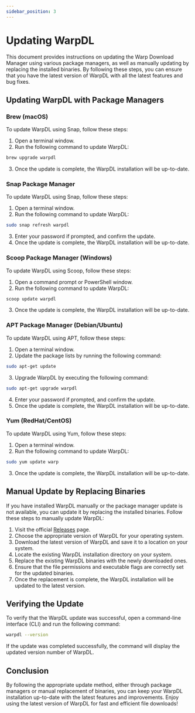 ```yaml
---
sidebar_position: 3
---
```


# Updating WarpDL

This document provides instructions on updating the Warp Download Manager using various package managers, as well as manually updating by replacing the installed binaries. By following these steps, you can ensure that you have the latest version of WarpDL with all the latest features and bug fixes.

## Updating WarpDL with Package Managers

### Brew (macOS)

To update WarpDL using Snap, follow these steps:

1. Open a terminal window.
2. Run the following command to update WarpDL:
```bash
brew upgrade warpdl
```
3. Once the update is complete, the WarpDL installation will be up-to-date.

### Snap Package Manager

To update WarpDL using Snap, follow these steps:

1. Open a terminal window.
2. Run the following command to update WarpDL:
```bash
sudo snap refresh warpdl
```
3. Enter your password if prompted, and confirm the update.
4. Once the update is complete, the WarpDL installation will be up-to-date.

### Scoop Package Manager (Windows)

To update WarpDL using Scoop, follow these steps:

1. Open a command prompt or PowerShell window.
2. Run the following command to update WarpDL:
```bash
scoop update warpdl
```
3. Once the update is complete, the WarpDL installation will be up-to-date.

### APT Package Manager (Debian/Ubuntu)

To update WarpDL using APT, follow these steps:

1. Open a terminal window.
2. Update the package lists by running the following command:
```bash
sudo apt-get update
```
3. Upgrade WarpDL by executing the following command:
```bash
sudo apt-get upgrade warpdl
```
4. Enter your password if prompted, and confirm the update.
5. Once the update is complete, the WarpDL installation will be up-to-date.

### Yum (RedHat/CentOS)

To update WarpDL using Yum, follow these steps:

1. Open a terminal window.
2. Run the following command to update WarpDL:
```bash
sudo yum update warp
```
3. Once the update is complete, the WarpDL installation will be up-to-date.

## Manual Update by Replacing Binaries

If you have installed WarpDL manually or the package manager update is not available, you can update it by replacing the installed binaries. Follow these steps to manually update WarpDL:

1. Visit the official [Releases](https://github.com/warpdl/warp-releases/releases/latest) page.
2. Choose the appropriate version of WarpDL for your operating system.
3. Download the latest version of WarpDL and save it to a location on your system.
4. Locate the existing WarpDL installation directory on your system.
5. Replace the existing WarpDL binaries with the newly downloaded ones.
6. Ensure that the file permissions and executable flags are correctly set for the updated binaries.
7. Once the replacement is complete, the WarpDL installation will be updated to the latest version.

## Verifying the Update

To verify that the WarpDL update was successful, open a command-line interface (CLI) and run the following command:

```bash
warpdl --version
```

If the update was completed successfully, the command will display the updated version number of WarpDL.

## Conclusion

By following the appropriate update method, either through package managers or manual replacement of binaries, you can keep your WarpDL installation up-to-date with the latest features and improvements. Enjoy using the latest version of WarpDL for fast and efficient file downloads!
